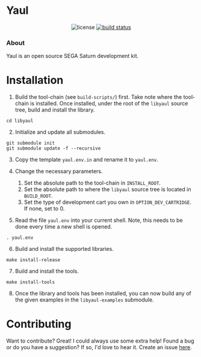 Yaul
====
<p align="center">
<img src="https://img.shields.io/github/license/mashape/apistatus.svg?maxAge=2592000" alt="license">
  <a href="https://travis-ci.org/ijacquez/libyaul">
    <img src="https://travis-ci.org/ijacquez/libyaul.svg?branch=master" alt="build status">
  </a>
</p>

### About
  Yaul is an open source SEGA Saturn development kit.

Installation
============
  1. Build the tool-chain (see `build-scripts/`) first. Take note where the tool-chain is installed. Once installed, under the root of the `libyaul` source tree, build and install the library.

    cd libyaul

  2. Initialize and update all submodules.

    git submodule init
    git submodule update -f --recursive

  3. Copy the template `yaul.env.in` and rename it to `yaul.env`.

  4. Change the necessary parameters.
     1. Set the absolute path to the tool-chain in `INSTALL_ROOT`.
     2. Set the absolute path to where the `libyaul` source tree is located in `BUILD_ROOT`.
     3. Set the type of development cart you own in `OPTION_DEV_CARTRIDGE`. If none, set to 0.

  5. Read the file `yaul.env` into your current shell. Note, this needs to be done every time a new shell is opened.

    . yaul.env

  6. Build and install the supported libraries.

    make install-release

  7. Build and install the tools.

    make install-tools

  8. Once the library and tools has been installed, you can now build any of the given examples in the `libyaul-examples` submodule.

Contributing
============

Want to contribute? Great! I could always use some extra help! Found a bug or do you have a suggestion? If so, I'd love to hear it. Create an issue [here][1].

[1]: https://github.com/ijacquez/libyaul/issues
